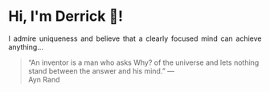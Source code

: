 # Hi, I'm Derrick 👋!
<p align="justify">I admire uniqueness and believe that a clearly focused mind can achieve anything...</p> 
<!-- #quote-start -->
<blockquote>&ldquo;An inventor is a man who asks Why? of the universe and lets nothing stand between the answer and his mind.&rdquo; &mdash; <footer>Ayn Rand</footer></blockquote>
<!-- #quote-end -->
